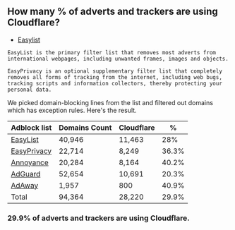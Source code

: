 ## How many % of adverts and trackers are using Cloudflare?


- [Easylist](https://web.archive.org/web/20210516110248/https://easylist.to/)
```
EasyList is the primary filter list that removes most adverts from international webpages, including unwanted frames, images and objects.

EasyPrivacy is an optional supplementary filter list that completely removes all forms of tracking from the internet, including web bugs, tracking scripts and information collectors, thereby protecting your personal data.
```


We picked domain-blocking lines from the list and filtered out domains which has exception rules.
Here's the result.


| Adblock list | Domains Count | Cloudflare | % |
| --- | --- | --- | --- |
| [EasyList](https://easylist.to/easylist/easylist.txt) | 40,946 | 11,463 | 28% |
| [EasyPrivacy](https://easylist.to/easylist/easyprivacy.txt) | 22,714 | 8,249 | 36.3% |
| [Annoyance](https://secure.fanboy.co.nz/fanboy-annoyance.txt) | 20,284 | 8,164 | 40.2% |
| [AdGuard](https://adguardteam.github.io/AdGuardSDNSFilter/Filters/filter.txt) | 52,654 | 10,691 | 20.3% |
| [AdAway](https://raw.githubusercontent.com/AdAway/adaway.github.io/master/hosts.txt) | 1,957 | 800 | 40.9% |
| Total | 94,364 | 28,220 | 29.9% |


### 29.9% of adverts and trackers are using Cloudflare.